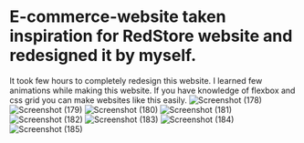 # E-commerce-website taken inspiration for RedStore website and redesigned it by myself.
It took few hours to completely redesign this website.
I learned few animations while making this website.
If you have knowledge of flexbox and css grid you can make websites like this easily.
![Screenshot (178)](https://github.com/RishabhRaj240/E-commerce-website/assets/155876855/e5e1f85c-1fe5-487a-9e84-2e538fd9c51e)
![Screenshot (179)](https://github.com/RishabhRaj240/E-commerce-website/assets/155876855/589cc35b-0101-4d9c-89d3-53a2eec5818b)
![Screenshot (180)](https://github.com/RishabhRaj240/E-commerce-website/assets/155876855/4dbd9be1-cd9a-489f-a665-0ab372d2e793)
![Screenshot (181)](https://github.com/RishabhRaj240/E-commerce-website/assets/155876855/7e0a1198-e38a-4ccd-992a-7f9077be347c)
![Screenshot (182)](https://github.com/RishabhRaj240/E-commerce-website/assets/155876855/aa76ac4c-e311-4989-91df-1f58256289de)
![Screenshot (183)](https://github.com/RishabhRaj240/E-commerce-website/assets/155876855/55c02ce9-eccf-40e8-8515-352c97e0d2fc)
![Screenshot (184)](https://github.com/RishabhRaj240/E-commerce-website/assets/155876855/26f5e9d5-7127-4713-bc0d-03910eccba8a)
![Screenshot (185)](https://github.com/RishabhRaj240/E-commerce-website/assets/155876855/282751b8-edf6-438a-9269-eda0f766092a)
